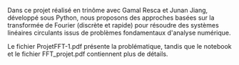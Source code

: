 Dans ce projet réalisé en trinôme avec Gamal Resca et Junan Jiang, développé sous Python, nous proposons des approches basées sur la transformée de Fourier (discrète et rapide) pour résoudre des systèmes linéaires circulants issus de problèmes fondamentaux d'analyse numérique.

Le fichier ProjetFFT-1.pdf présente la problématique, tandis que le notebook et le fichier FFT_projet.pdf contiennent plus de détails.

